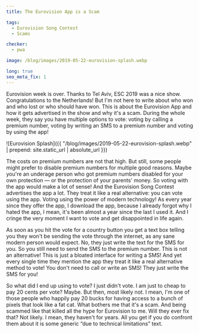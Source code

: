 ```yaml
---
title: The Eurovision App is a Scam

tags:
  - Eurovision Song Contest
  - Scams

checker:
  - pwa

image: /blog/images/2019-05-22-eurovision-splash.webp

long: true
seo_meta_fix: 1
---
```

Eurovision week is over.
Thanks to Tel Aviv, ESC 2019 was a nice show.
Congratulations to the Netherlands!
But I'm not here to write about who won and who lost or who should have won.
This is about the Eurovision App and how it gets advertised in the show and why it's a scam.
During the whole week, they say you have multiple options to vote: voting by calling a premium number, voting by writing an SMS to a premium number and voting by using the app!

![Eurovision Splash]({{ "/blog/images/2019-05-22-eurovision-splash.webp" | prepend: site.static_url | absolute_url }})

The costs on premium numbers are not that high.
But still, some people might prefer to disable premium numbers for multiple good reasons.
Maybe you're an underage person who got premium numbers disabled for your own protection — or the protection of your parents' money.
So voting with the app would make a lot of sense!
And the Eurovision Song Contest advertises the app a lot.
They treat it like a real alternative: you can vote using the app.
Voting using the power of modern technology!
As every year since they offer the app, I download the app, because I already forgot why I hated the app, I mean, it's been almost a year since the last I used it.
And I cringe the very moment I want to vote and get disappointed in life again.

As soon as you hit the vote for a country button you get a text box telling you they won't be sending the vote through the internet, as any sane modern person would expect.
No, they just write the text for the SMS for you.
So you still need to send the SMS to the premium number.
This is not an alternative!
This is just a bloated interface for writing a SMS!
And yet every single time they mention the app they treat it like a real alternative method to vote!
You don't need to call or write an SMS!
They just write the SMS for you!

So what did I end up using to vote?
I just didn't vote.
I am just to cheap to pay 20 cents per vote?
Maybe.
But then, most likely not.
I mean, I'm one of those people who happily pay 20 bucks for having access to a bunch of pixels that look like a fat cat.
What bothers me that it's a scam.
And being scammed like that killed all the hype for Eurovision to me.
Will they ever fix that?
Not likely.
I mean, they haven't for years.
All you get if you do confront them about it is some generic “due to technical limitations” text.
